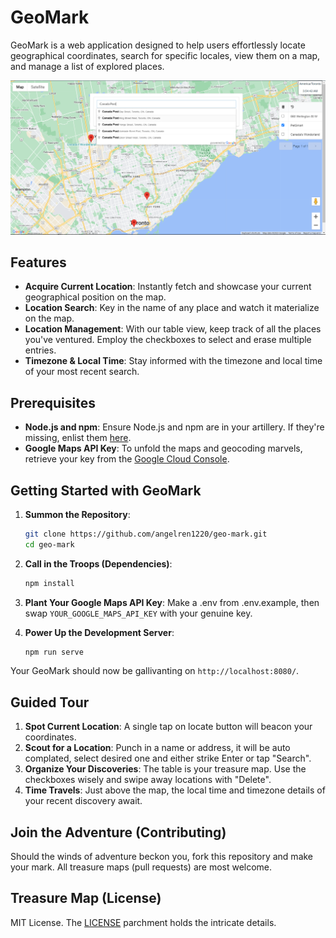 # GeoMark

GeoMark is a web application designed to help users effortlessly locate geographical coordinates, search for specific locales, view them on a map, and manage a list of explored places.

!["Full-window size app"](https://github.com/angelren1220/geo-mark/blob/main/docs/full-window-app.png?raw=true)

## Features

- **Acquire Current Location**: Instantly fetch and showcase your current geographical position on the map.
- **Location Search**: Key in the name of any place and watch it materialize on the map.
- **Location Management**: With our table view, keep track of all the places you've ventured. Employ the checkboxes to select and erase multiple entries.
- **Timezone & Local Time**: Stay informed with the timezone and local time of your most recent search.

## Prerequisites

- **Node.js and npm**: Ensure Node.js and npm are in your artillery. If they're missing, enlist them [here](https://nodejs.org/).
- **Google Maps API Key**: To unfold the maps and geocoding marvels, retrieve your key from the [Google Cloud Console](https://console.cloud.google.com/).

## Getting Started with GeoMark

1. **Summon the Repository**:
   ```bash
   git clone https://github.com/angelren1220/geo-mark.git
   cd geo-mark
   ```

2. **Call in the Troops (Dependencies)**:
   ```bash
   npm install
   ```

3. **Plant Your Google Maps API Key**: Make a .env from .env.example, then swap `YOUR_GOOGLE_MAPS_API_KEY` with your genuine key.

4. **Power Up the Development Server**:
   ```bash
   npm run serve
   ```

Your GeoMark should now be gallivanting on `http://localhost:8080/`.

## Guided Tour

1. **Spot Current Location**: A single tap on locate button will beacon your coordinates.
2. **Scout for a Location**: Punch in a name or address, it will be auto complated, select desired one and either strike Enter or tap "Search".
3. **Organize Your Discoveries**: The table is your treasure map. Use the checkboxes wisely and swipe away locations with "Delete".
4. **Time Travels**: Just above the map, the local time and timezone details of your recent discovery await.

## Join the Adventure (Contributing)

Should the winds of adventure beckon you, fork this repository and make your mark. All treasure maps (pull requests) are most welcome.

## Treasure Map (License)

MIT License. The [LICENSE](LICENSE) parchment holds the intricate details.